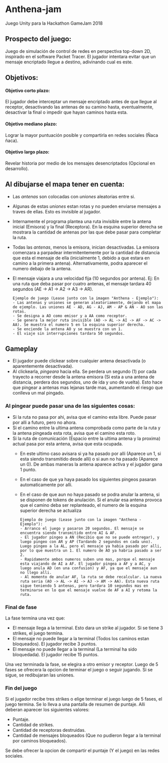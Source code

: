 # Anthena-jam
Juego Unity para la Hackathon GameJam 2018

## Prospecto del juego:
Juego de simulación de control de redes en perspectiva top-down 2D, inspirado en el software Packet Tracer. El jugador intentara evitar que un mensaje encriptado llegue a destino, adivinando cual es este.

## Objetivos:
#### Objetivo corto plazo:
El jugador debe interceptar un mensaje encriptado antes de que llegue al receptor, desactivando las antenas de su camino hasta, eventualmente, desactivar la final o impedir que hayan caminos hasta esta. 

#### Objetivo mediano plazo:
Lograr la mayor puntuación posible y compartirla en redes sociales (Ñaca ñaca).

#### Objetivo largo plazo:
Revelar historia por medio de los mensajes desencriptados (Opcional en desarrollo).

## Al dibujarse el mapa tener en cuenta:
- Las _antenas_ son colocadas con _uniones_ aleatorias entre si.
- Algunas de estas _uniones_ estan rotas y no pueden enviarse mensajes a traves de ellas. Esto es invisible al jugador.
- Internamente el programa plantea una ruta invisible entre la antena inicial (Emisora) y la final (Receptora). En la esquina superior derecha se mostrara la cantidad de antenas por las que debe pasar para completar la ruta.
- Todas las _antenas_, menos la emisora, inician desactivadas. La emisora comenzara a parpadear intermitentemente por la cantidad de        distancia que esta el mensaje de ella (inicialmente 1, debido a que estara en camino a la primera antena). Alternativamente, podra      aparecer el numero debajo de la antena.
- El mensaje viajara a una velocidad fija (10 segundos por antena). Ej: En una ruta que deba pasar por cuatro antenas, el mensaje tardara 40 segundos (AE -> A1 -> A2 -> A3 -> AR).

      Ejemplo de juego (Lease junto con la imagen "Anthena - Ejemplo"):
      - Las antenas y uniones se generan aleatoriamente, dejando el mapa de ejemplo. Las uniones AE - AD, AG - AJ, AM - AP & AN - AO son las rotas.
      - Se designa a AO como emisor y a AA como receptor. 
      - Se genera la mejor ruta invisible (AO -> AL -> AI -> AF -> AC -> AA). Se muestra el numero 5 en la esquina superior derecha.
      - Se enciende la antena AO y se muestra con un 1.
      - El viaje sin interrupciones tardara 50 segundos.

## Gameplay
- El jugador puede clickear sobre cualquier antena desactivada (o aparentemente desactivada). 
- Al clickearla, _pingeara_ hacia ella. Se perdera un segundo (1) por cada trayecto a recorrer desde la antena emisora (Si esta a una antena de distancia, perdera dos segundos, uno de ida y uno de vuelta). Esto hace que pingear a antenas mas lejanas tarde mas, aumentando el riesgo que conlleva un mal pingado.
### Al pingear puede pasar una de las siguientes cosas:   
 - Si la ruta no pasa por ahi, avisa que el camino esta libre. Puede pasar por alli a futuro, pero no ahora.
 - Si el camino entre la ultima antena comprobada como parte de la ruta y la antena pingeada esta rota, avisa que el camino esta roto.
 - Si la ruta de comunicación (Espacio entre la ultima antena y la proxima) actual pasa por esta antena, avisa que esta ocupada.
   - En este ultimo caso avisara si ya ha pasado por alli (Aparece un 1, si esta siendo transmitido desde alli) o si aun no ha pasado        (Aparece un 0). De ambas maneras la antena aparece activa y el jugador gana 1 punto.
   - En el caso de que ya haya pasado los siguientes pingeos pasaran automaticamente por alli.
   - En el caso de que aun no haya pasado se podra anular la antena, si se disponen de tokens de anulación. Si el anular esa antena provoca que el camino deba ser replanteado, el numero de la esquina superior derecha se actualiza 
   
         Ejemplo de juego (Lease junto con la imagen "Anthena - Ejemplo"):
         - Arranco el juego y pasaron 20 segundos. El mensaje se encuentra siendo transmitido entre AI & AF.
         - El jugador pingeo a AN (Recibio que no se puede entregar), y luego pingeo con AR y AP (Tardando 2 segundos en cada uno). Luego pingeo a la AL, pero el mensaje ya habia pasado por alli, por lo que muestra un 1. El numero de AO ya habria pasado a ser 2.
         - Rapidamente ambos numeros suben uno mas, porque el mensaje esta viajando de AI a AF. El jugador pingea a AF y a AC, y luego anula AD (en una confusion) y AF, ya que el mensaje aun no llego alli.
         - Al momento de anular AF, la ruta se debe recalcular. La nueva ruta seria (AO -> AL -> AI -> AJ -> AM -> AA). Esta nueva ruta sigue teniendo 5 antenas, pero tardara 10 segundos mas en terminarse en lo que el mensaje vuelve de AF a AI y retoma la ruta.

### Final de fase
La fase termina una vez que:
- El mensaje llega a la terminal. Esto dara un strike al jugador. Si se tiene 3 strikes, el juego termina.
- El mensaje no puede llegar a la terminal (Todos los caminos estan bloqueados). El jugador recibe 3 puntos.
- El mensaje no puede llegar a la terminal (La terminal ha sido bloquedada). El jugador recibe 15 puntos.

Una vez terminada la fase, se elegira a otro emisor y receptor. Luego de 5 fases se ofrecera la opcion de terminar el juego o seguir jugando. Si se sigue, se redibujaran las uniones.

### Fin del juego
Si el jugador recibe tres strikes o elige terminar el juego luego de 5 fases, el juego termina. Se lo lleva a una pantalla de resumen de puntaje. Alli deberan aparecer los siguientes valores:
 - Puntaje.
 - Cantidad de strikes.
 - Cantidad de receptoras destruidas.
 - Cantidad de mensajes bloqueados (Que no pudieron llegar a la terminal por caminos bloqueados).
 
 Se debe ofrecer la opcion de compartir el puntaje (Y el juego) en las redes sociales.
